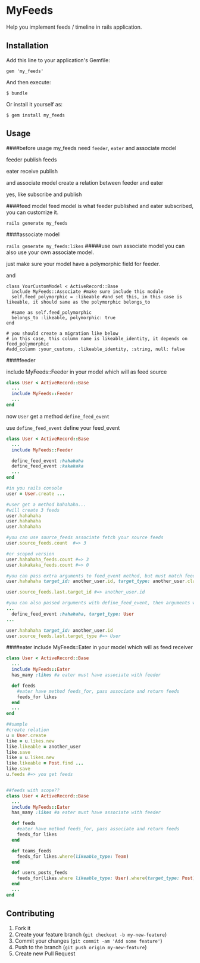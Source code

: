 # MyFeeds

Help you implement feeds / timeline in rails application.

## Installation

Add this line to your application's Gemfile:

    gem 'my_feeds'

And then execute:

    $ bundle

Or install it yourself as:

    $ gem install my_feeds

## Usage


####before usage
my_feeds need `feeder`, `eater` and associate model

feeder publish feeds

eater receive publish

and associate model create a relation between feeder and eater

yes, like subscribe and publish

####feed model
feed model is what feeder published and  eater subscribed, you can customize it.

`rails generate my_feeds`

####associate model

`rails generate my_feeds:likes`
#####use own associate model
you can also use your own associate model.

just make sure your model have a polymorphic field for feeder.

and
```
class YourCustomModel < ActiveRecord::Base
  include MyFeeds::Associate #make sure include this module
  self.feed_polymorphic = :likeable #and set this, in this case is likeable, it should same as the polymorphic belongs_to

  #same as self.feed_polymorphic
  belongs_to :likeable, polymorphic: true
end

# you should create a migration like below
# in this case, this column name is likeable_identity, it depends on feed_polymorphic
#add_column :your_customs, :likeable_identity, :string, null: false
```

####feeder

include MyFeeds::Feeder in your model which will as feed source

```ruby
class User < ActiveRecord::Base
  ...
  include MyFeeds::Feeder
  ...
end
```

now `User` get a method `define_feed_event`

use `define_feed_event` define your feed_event
```ruby
class User < ActiveRecord::Base
  ...
  include MyFeeds::Feeder

  define_feed_event :hahahaha
  define_feed_event :kakakaka
  ...
end

#in you rails console
user = User.create ...

#user get a method hahahaha...
#will create 3 feeds
user.hahahaha
user.hahahaha
user.hahahaha

#you can use source_feeds associate fetch your source feeds
user.source_feeds.count  #=> 3

#or scoped version
user.hahahaha_feeds.count #=> 3
user.kakakaka_feeds.count #=> 0

#you can pass extra arguments to feed_event method, but must match feed model attributes
user.hahahaha target_id: another_user.id, target_type: another_user.class

user.source_feeds.last.target_id #=> another_user.id

#you can also passed arguments with define_feed_event, then arguments will be default
...
  define_feed_event :hahahaha, target_type: User
...

user.hahahaha target_id: another_user.id
user.source_feeds.last.target_type #=> User
```

####eater
include MyFeeds::Eater in your model which will as feed receiver

```ruby
class User < ActiveRecord::Base
  ...
  include MyFeeds::Eater
  has_many :likes #a eater must have associate with feeder

  def feeds
    #eater have method feeds_for, pass associate and return feeds
    feeds_for likes
  end
  ...
end

##sample
#create relation
u = User.create
like = u.likes.new
like.likeable = another_user
like.save
like = u.likes.new
like.likeable = Post.find ...
like.save
u.feeds #=> you get feeds


##feeds with scope??
class User < ActiveRecord::Base
  ...
  include MyFeeds::Eater
  has_many :likes #a eater must have associate with feeder

  def feeds
    #eater have method feeds_for, pass associate and return feeds
    feeds_for likes
  end

  def teams_feeds
    feeds_for likes.where(likeable_type: Team)
  end

  def users_posts_feeds
    feeds_for(likes.where likeable_type: User).where(target_type: Post)
  end
  ...
end
```

## Contributing


1. Fork it
2. Create your feature branch (`git checkout -b my-new-feature`)
3. Commit your changes (`git commit -am 'Add some feature'`)
4. Push to the branch (`git push origin my-new-feature`)
5. Create new Pull Request
